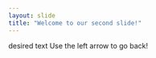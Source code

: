 ```yaml
---
layout: slide
title: "Welcome to our second slide!"
---
```

desired text
Use the left arrow to go back!
